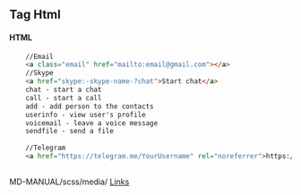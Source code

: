 ## Tag Html

<!--![](../../img/)-->

#### HTML

```html
	//Email
	<a class="email" href="mailto:email@gmail.com"></a>
	//Skype
	<a href="skype:-skype-name-?chat">Start chat</a>
	chat - start a chat
	call - start a call
	add - add person to the contacts
	userinfo - view user's profile
	voicemail - leave a voice message
	sendfile - send a file
	
	//Telegram
	<a href="https://telegram.me/YourUsername" rel="noreferrer">https://telegram.me/YourUsername</a>
	

```

MD-MANUAL/scss/media/ [Links](https://github.com/Fobiya/MD-MANUAL/tree/master/scss/media)
